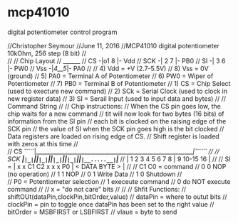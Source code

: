 # mcp41010
digital potentiometer control program

//Christopher Seymour
//June 11, 2016
//MCP41010 digital potentiometer 10kOhm, 256 step (8 bit)
//        
//
// Chip Layout
//       ______
//  CS -|o1  8 |- Vdd
// SCK -| 2  7 |- PB0
//  SI -| 3  6 |- PW0
// Vss -|_4__5_|- PA0
//
// 4) Vdd = +V  (2.7-5.5V)
// 8) Vss = 0V  (ground)
// 5) PA0 = Terminal A of Potentiometer
// 6) PW0 = Wiper of Potentiometer
// 7) PB0 = Terminal B of Potentiometer
// 1) CS  = Chip Select (used to execture new command)
// 2) SCk = Serial Clock (used to clock in new register data)
// 3) SI  = Serail Input (used to input data and bytes)
//
// Command String
// 
// Chip instructions:
//      When the CS pin goes low, the chip waits for a new command
//    tit will now look for two bytes (16 bits) of information from the SI pin
//    each bit is clocked on the raising edge of the SCK pin
//    the  value of SI when the SCK pin goes high is the bit clocked
//    Data registers are loaded on rising edge of CS. 
//    Shift register is loaded with zeros at this time
//    
//  CS `````|________________________________________________________|``````
// 
//  SCK ______|``|_|``|_|``|_|``|_|``|_|``|_|``|_|``|_|``|__.....__|``|___
//          |  1    2    3    4    5    6    7    8  |  9   10-15  16  |
//
//  SI  =   |  x    x   C1   C2    x    x    x    P0 |  < DATA BYTE >  |
//
//  C1 C0 = command
//  0  0    NOP (no operation)
//  1  1    NOP
//  0  1    Write Data
//  1  0    Shutdown
//  
//  P0 = Potentiometer selection 
//  1 execeute command
//  0 do NOT execute command
// 
// x = "do not care" bits
//
//
// Shfit Functions:
//  shiftOUt(dataPin,clockPin,bitOrder,value)
//    dataPin  = where to outut bits
//    clockPin = pin to toggle once dataPin has been set to the right value
//    bitOrder = MSBFIRST or LSBFIRST
//    vlaue    = byte to send
